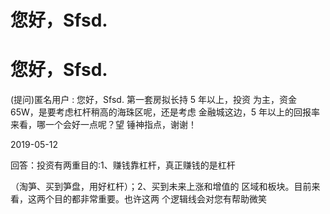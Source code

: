 # 您好，Sfsd.

# 您好，Sfsd.

(提问)匿名用户 : 您好，Sfsd. 第一套房拟长持 5 年以上，投资 为主，资金 65W，是要考虑杠杆稍高的海珠区呢，还是考虑 金融城这边，5 年以上的回报率来看，哪一个会好一点呢？望 锤神指点，谢谢！

2019-05-12

回答：投资有两重目的:1、赚钱靠杠杆，真正赚钱的是杠杆

（淘笋、买到笋盘，用好杠杆）；2、买到未来上涨和增值的 区域和板块。目前来看，这两个目的都非常重要。也许这两 个逻辑线会对您有帮助微笑